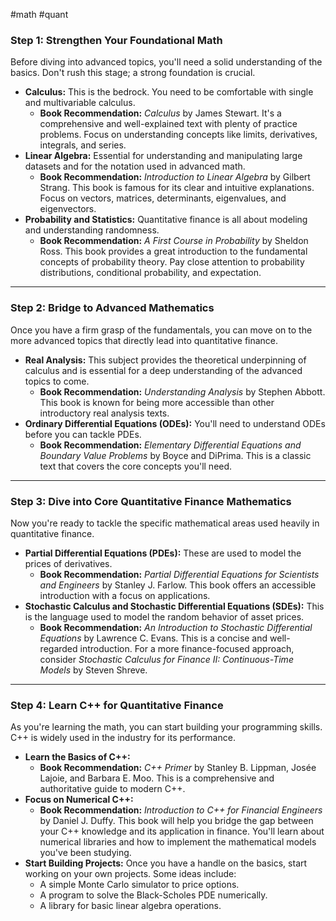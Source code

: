 #math #quant 
### Step 1: Strengthen Your Foundational Math

Before diving into advanced topics, you'll need a solid understanding of the basics. Don't rush this stage; a strong foundation is crucial.

- **Calculus:** This is the bedrock. You need to be comfortable with single and multivariable calculus.
    - **Book Recommendation:** _Calculus_ by James Stewart. It's a comprehensive and well-explained text with plenty of practice problems. Focus on understanding concepts like limits, derivatives, integrals, and series.
- **Linear Algebra:** Essential for understanding and manipulating large datasets and for the notation used in advanced math.
    - **Book Recommendation:** _Introduction to Linear Algebra_ by Gilbert Strang. This book is famous for its clear and intuitive explanations. Focus on vectors, matrices, determinants, eigenvalues, and eigenvectors.
- **Probability and Statistics:** Quantitative finance is all about modeling and understanding randomness.
    - **Book Recommendation:** _A First Course in Probability_ by Sheldon Ross. This book provides a great introduction to the fundamental concepts of probability theory. Pay close attention to probability distributions, conditional probability, and expectation.

---

### Step 2: Bridge to Advanced Mathematics

Once you have a firm grasp of the fundamentals, you can move on to the more advanced topics that directly lead into quantitative finance.

- **Real Analysis:** This subject provides the theoretical underpinning of calculus and is essential for a deep understanding of the advanced topics to come.
    - **Book Recommendation:** _Understanding Analysis_ by Stephen Abbott. This book is known for being more accessible than other introductory real analysis texts.
- **Ordinary Differential Equations (ODEs):** You'll need to understand ODEs before you can tackle PDEs.
    - **Book Recommendation:** _Elementary Differential Equations and Boundary Value Problems_ by Boyce and DiPrima. This is a classic text that covers the core concepts you'll need.

---

### Step 3: Dive into Core Quantitative Finance Mathematics

Now you're ready to tackle the specific mathematical areas used heavily in quantitative finance.

- **Partial Differential Equations (PDEs):** These are used to model the prices of derivatives.
    - **Book Recommendation:** _Partial Differential Equations for Scientists and Engineers_ by Stanley J. Farlow. This book offers an accessible introduction with a focus on applications.
- **Stochastic Calculus and Stochastic Differential Equations (SDEs):** This is the language used to model the random behavior of asset prices.
    - **Book Recommendation:** _An Introduction to Stochastic Differential Equations_ by Lawrence C. Evans. This is a concise and well-regarded introduction. For a more finance-focused approach, consider _Stochastic Calculus for Finance II: Continuous-Time Models_ by Steven Shreve.

---

### Step 4: Learn C++ for Quantitative Finance

As you're learning the math, you can start building your programming skills. C++ is widely used in the industry for its performance.

- **Learn the Basics of C++:**
    - **Book Recommendation:** _C++ Primer_ by Stanley B. Lippman, Josée Lajoie, and Barbara E. Moo. This is a comprehensive and authoritative guide to modern C++.
- **Focus on Numerical C++:**
    - **Book Recommendation:** _Introduction to C++ for Financial Engineers_ by Daniel J. Duffy. This book will help you bridge the gap between your C++ knowledge and its application in finance. You'll learn about numerical libraries and how to implement the mathematical models you've been studying.
- **Start Building Projects:** Once you have a handle on the basics, start working on your own projects. Some ideas include:
    - A simple Monte Carlo simulator to price options.
    - A program to solve the Black-Scholes PDE numerically.
    - A library for basic linear algebra operations.